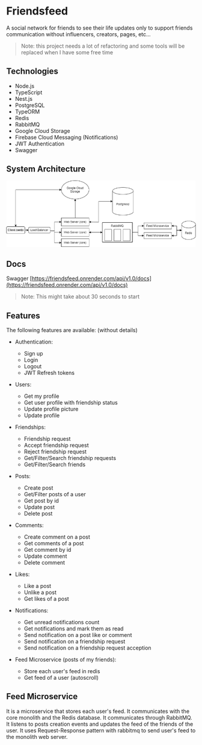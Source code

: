 # Friendsfeed

A social network for friends to see their life updates only to support friends communication without influencers, creators, pages, etc...

> Note: this project needs a lot of refactoring and some tools will be replaced when I have some free time

## Technologies

* Node.js
* TypeScript
* Nest.js
* PostgreSQL
* TypeORM
* Redis
* RabbitMQ
* Google Cloud Storage
* Firebase Cloud Messaging (Notifications)
* JWT Authentication
* Swagger

## System Architecture

![system-arch.png](.github/system-arch.png)

## Docs

Swagger [https://friendsfeed.onrender.com/api/v1.0/docs](https://friendsfeed.onrender.com/api/v1.0/docs)
> Note: This might take about 30 seconds to start

## Features

The following features are available: (without details)

* Authentication:
  * Sign up
  * Login
  * Logout
  * JWT Refresh tokens

* Users:
  * Get my profile
  * Get user profile with friendship status
  * Update profile picture
  * Update profile

* Friendships:
  * Friendship request
  * Accept friendship request
  * Reject friendship request
  * Get/Filter/Search friendship requests
  * Get/Filter/Search friends

* Posts:
  * Create post
  * Get/Filter posts of a user
  * Get post by id
  * Update post
  * Delete post

* Comments:
  * Create comment on a post
  * Get comments of a post
  * Get comment by id
  * Update comment
  * Delete comment

* Likes:
  * Like a post
  * Unlike a post
  * Get likes of a post

* Notifications:
  * Get unread notifications count
  * Get notifications and mark them as read
  * Send notification on a post like or comment
  * Send notification on a friendship request
  * Send notification on a friendship request acception

* Feed Microservice (posts of my friends):
  * Store each user's feed in redis
  * Get feed of a user (autoscroll)

## Feed Microservice

It is a microservice that stores each user's feed. It communicates with the core monolith and the Redis database. It communicates through RabbitMQ. It listens to posts creation events and updates the feed of the friends of the user. It uses Request-Response pattern with rabbitmq to send user's feed to the monolith web server.
